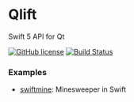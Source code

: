 # Qlift
Swift 5 API for Qt

[![GitHub license](https://img.shields.io/badge/license-MIT-blue.svg)](https://raw.githubusercontent.com/Longhanks/qlift-swift-example/master/LICENSE)
[![Build Status](https://travis-ci.org/Longhanks/qlift.svg?branch=master)](https://travis-ci.org/Longhanks/qlift)


### Examples

 - [swiftmine](https://github.com/Longhanks/swiftmine "swiftmine"): Minesweeper in Swift

